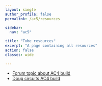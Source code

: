 ```yaml
---
layout: single
author_profile: false
permalink: /ac5/resources

sidebar:
  nav: "ac5"

title: "Tube resources"
excerpt: "A page containing all resources"
action: false
classes: wide

---
```


- [Forum topic about AC4 build](https://el34world.com/Forum/index.php?topic=21346.0)
- [Doug circuits AC4 build](http://www.dougcircuits.com/AC4buildnotes.html)
